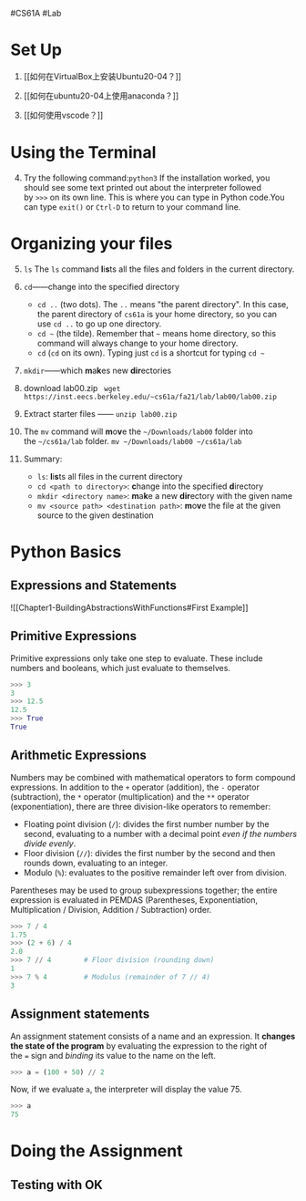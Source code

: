 #CS61A #Lab

# Set Up

1. [[如何在VirtualBox上安装Ubuntu20-04？]]

2. [[如何在ubuntu20-04上使用anaconda？]]

3. [[如何使用vscode？]]


# Using the Terminal
4. Try the following command:`python3`
	If the installation worked, you should see some text printed out about the interpreter followed by `>>>` on its own line. This is where you can type in Python code.You can type `exit()` or `Ctrl-D` to return to your command line.


# Organizing your files
5. `ls`
	The `ls` command **l**i**s**ts all the files and folders in the current directory.

6. `cd`——change into the specified directory
	- `cd ..` (two dots). The `..` means "the parent directory". In this case, the parent directory of `cs61a` is your home directory, so you can use `cd ..` to go up one directory.
	- `cd ~` (the tilde). Remember that `~` means home directory, so this command will always change to your home directory.
	- `cd` (`cd` on its own). Typing just `cd` is a shortcut for typing `cd ~`

7. `mkdir`——which **m**a**k**es new **dir**ectories

8. download lab00.zip
	` wget https://inst.eecs.berkeley.edu/~cs61a/fa21/lab/lab00/lab00.zip`

9. Extract starter files —— `unzip lab00.zip`

10. The `mv` command will **m**o**v**e the `~/Downloads/lab00` folder into the `~/cs61a/lab` folder.
	`mv ~/Downloads/lab00 ~/cs61a/lab`

11. Summary:
	- `ls`: **l**i**s**ts all files in the current directory
	- `cd <path to directory>`: **c**hange into the specified **d**irectory
	- `mkdir <directory name>`: **m**a**k**e a new **dir**ectory with the given name
	- `mv <source path> <destination path>`: **m**o**v**e the file at the given source to the given destination


# Python Basics
## Expressions and Statements
![[Chapter1-BuildingAbstractionsWithFunctions#First Example]]

## Primitive Expressions
Primitive expressions only take one step to evaluate. These include numbers and booleans, which just evaluate to themselves.

``` python
>>> 3
3
>>> 12.5
12.5
>>> True
True
```

## Arithmetic Expressions
Numbers may be combined with mathematical operators to form compound expressions. In addition to the `+` operator (addition), the `-` operator (subtraction), the `*` operator (multiplication) and the `**` operator (exponentiation), there are three division-like operators to remember:

- Floating point division (`/`): divides the first number number by the second, evaluating to a number with a decimal point _even if the numbers divide evenly_.
- Floor division (`//`): divides the first number by the second and then rounds down, evaluating to an integer.
- Modulo (`%`): evaluates to the positive remainder left over from division.

Parentheses may be used to group subexpressions together; the entire expression is evaluated in PEMDAS (Parentheses, Exponentiation, Multiplication / Division, Addition / Subtraction) order.

``` python
>>> 7 / 4
1.75
>>> (2 + 6) / 4
2.0
>>> 7 // 4        # Floor division (rounding down)
1
>>> 7 % 4         # Modulus (remainder of 7 // 4)
3
```

## Assignment statements

An assignment statement consists of a name and an expression. It **changes the state of the program** by evaluating the expression to the right of the `=` sign and _binding_ its value to the name on the left.

``` python
>>> a = (100 + 50) // 2
```

Now, if we evaluate `a`, the interpreter will display the value 75.

``` python
>>> a
75
```

# Doing the Assignment
## Testing with OK